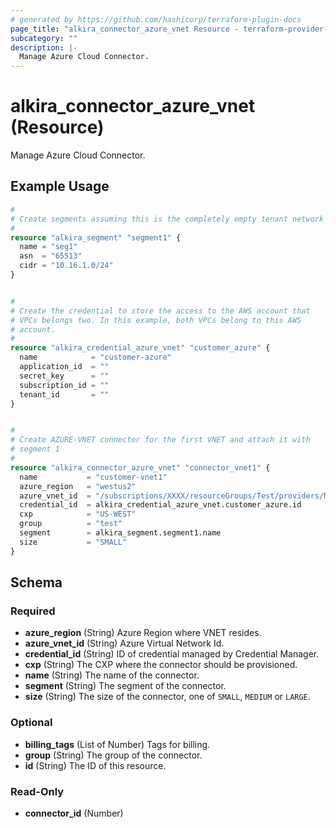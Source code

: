 ```yaml
---
# generated by https://github.com/hashicorp/terraform-plugin-docs
page_title: "alkira_connector_azure_vnet Resource - terraform-provider-alkira"
subcategory: ""
description: |-
  Manage Azure Cloud Connector.
---
```


# alkira_connector_azure_vnet (Resource)

Manage Azure Cloud Connector.

## Example Usage

```terraform
#
# Create segments assuming this is the completely empty tenant network
#
resource "alkira_segment" "segment1" {
  name = "seg1"
  asn  = "65513"
  cidr = "10.16.1.0/24"
}


#
# Create the credential to store the access to the AWS account that
# VPCs belongs two. In this example, both VPCs belong to this AWS
# account.
#
resource "alkira_credential_azure_vnet" "customer_azure" {
  name            = "customer-azure"
  application_id  = ""
  secret_key      = ""
  subscription_id = ""
  tenant_id       = ""
}


#
# Create AZURE-VNET connector for the first VNET and attach it with
# segment 1
#
resource "alkira_connector_azure_vnet" "connector_vnet1" {
  name           = "customer-vnet1"
  azure_region   = "westus2"
  azure_vnet_id  = "/subscriptions/XXXX/resourceGroups/Test/providers/Microsoft.Network/virtualNetworks/customer-vnet1"
  credential_id  = alkira_credential_azure_vnet.customer_azure.id
  cxp            = "US-WEST"
  group          = "test"
  segment        = alkira_segment.segment1.name
  size           = "SMALL"
}
```

<!-- schema generated by tfplugindocs -->
## Schema

### Required

- **azure_region** (String) Azure Region where VNET resides.
- **azure_vnet_id** (String) Azure Virtual Network Id.
- **credential_id** (String) ID of credential managed by Credential Manager.
- **cxp** (String) The CXP where the connector should be provisioned.
- **name** (String) The name of the connector.
- **segment** (String) The segment of the connector.
- **size** (String) The size of the connector, one of `SMALL`, `MEDIUM` or `LARGE`.

### Optional

- **billing_tags** (List of Number) Tags for billing.
- **group** (String) The group of the connector.
- **id** (String) The ID of this resource.

### Read-Only

- **connector_id** (Number)


